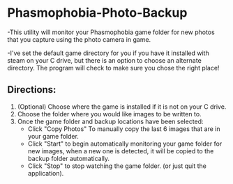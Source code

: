 # Phasmophobia-Photo-Backup
-This utility will monitor your Phasmophobia game folder for new photos that you capture using the photo camera in game. 

-I've set the default game directory for you if you have it installed with steam on your C drive, but there is an option to choose an alternate directory. The program will check to make sure you chose the right place!

## Directions:
1. (Optional) Choose where the game is installed if it is not on your C drive.
2. Choose the folder where you would like images to be written to.
3. Once the game folder and backup locations have been selected: 
	- Click "Copy Photos" To manually copy the last 6 images that are in your game folder.
	- Click "Start" to begin automatically monitoring your game folder for new images, when a new one is detected, it will be copied to the backup folder automatically.
	- Click "Stop" to stop watching the game folder. (or just quit the application).